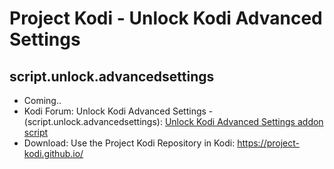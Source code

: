 # Project Kodi - Unlock Kodi Advanced Settings
## script.unlock.advancedsettings

<p align="left">
<ul>
    <li>Coming..</li>
    <li>Kodi Forum: Unlock Kodi Advanced Settings - (script.unlock.advancedsettings): <a href="https://forum.kodi.tv/showthread.php?tid=362847">Unlock Kodi Advanced Settings addon script</a></li>
    <li>Download: Use the Project Kodi Repository in Kodi: <a href="https://project-kodi.github.io/">https://project-kodi.github.io/</a></li>
  </ul>
  </p>

